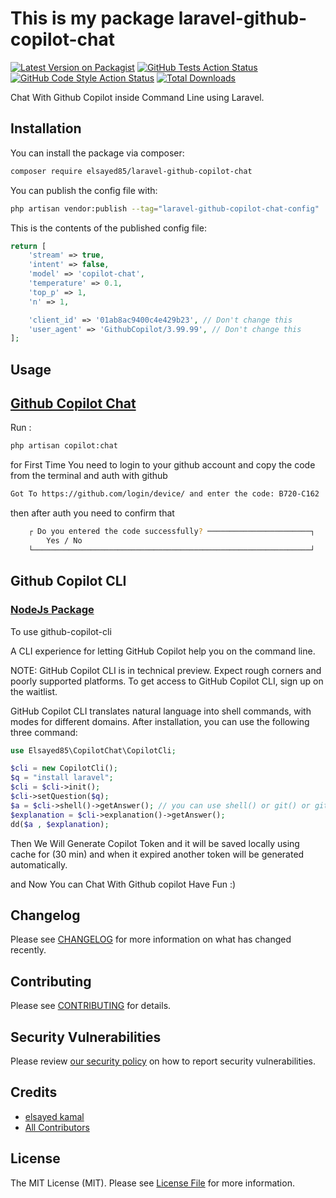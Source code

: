 # This is my package laravel-github-copilot-chat

[![Latest Version on Packagist](https://img.shields.io/packagist/v/elsayed85/laravel-github-copilot-chat.svg?style=flat-square)](https://packagist.org/packages/elsayed85/laravel-github-copilot-chat)
[![GitHub Tests Action Status](https://img.shields.io/github/actions/workflow/status/elsayed85/laravel-github-copilot-chat/run-tests.yml?branch=main&label=tests&style=flat-square)](https://github.com/elsayed85/laravel-github-copilot-chat/actions?query=workflow%3Arun-tests+branch%3Amain)
[![GitHub Code Style Action Status](https://img.shields.io/github/actions/workflow/status/elsayed85/laravel-github-copilot-chat/fix-php-code-style-issues.yml?branch=main&label=code%20style&style=flat-square)](https://github.com/elsayed85/laravel-github-copilot-chat/actions?query=workflow%3A"Fix+PHP+code+style+issues"+branch%3Amain)
[![Total Downloads](https://img.shields.io/packagist/dt/elsayed85/laravel-github-copilot-chat.svg?style=flat-square)](https://packagist.org/packages/elsayed85/laravel-github-copilot-chat)

Chat With Github Copilot inside Command Line using Laravel.

## Installation

You can install the package via composer:

```bash
composer require elsayed85/laravel-github-copilot-chat
```


You can publish the config file with:

```bash
php artisan vendor:publish --tag="laravel-github-copilot-chat-config"
```

This is the contents of the published config file:

```php
return [
    'stream' => true,
    'intent' => false,
    'model' => 'copilot-chat',
    'temperature' => 0.1,
    'top_p' => 1,
    'n' => 1,

    'client_id' => '01ab8ac9400c4e429b23', // Don't change this
    'user_agent' => 'GithubCopilot/3.99.99', // Don't change this
];
```
## Usage

## [Github Copilot Chat](https://marketplace.visualstudio.com/items?itemName=GitHub.copilot-chat)

Run : 
```bash
php artisan copilot:chat
```

for First Time You need to login to your github account and copy the code from the terminal and auth with github

``` bash
Got To https://github.com/login/device/ and enter the code: B720-C162
```

then after auth you need to confirm that 

``` bash
    ┌ Do you entered the code successfully? ───────────────────────┐
        Yes / No 
    └──────────────────────────────────────────────────────────────┘
```

## Github Copilot CLI
### [NodeJs Package](https://www.npmjs.com/package/@githubnext/github-copilot-cli)

To use github-copilot-cli 

A CLI experience for letting GitHub Copilot help you on the command line.

NOTE: GitHub Copilot CLI is in technical preview. Expect rough corners and poorly supported platforms. To get access to GitHub Copilot CLI, sign up on the waitlist.

GitHub Copilot CLI translates natural language into shell commands, with modes for different domains. After installation, you can use the following three command:

```php
use Elsayed85\CopilotChat\CopilotCli;

$cli = new CopilotCli();
$q = "install laravel";
$cli = $cli->init();
$cli->setQuestion($q);
$a = $cli->shell()->getAnswer(); // you can use shell() or git() or gitCli()
$explanation = $cli->explanation()->getAnswer();
dd($a , $explanation);
```

Then We Will Generate Copilot Token and it will be saved locally using cache for (30 min) and 
when it expired another token will be generated automatically.

and Now You can Chat With Github copilot Have Fun :)

## Changelog

Please see [CHANGELOG](CHANGELOG.md) for more information on what has changed recently.

## Contributing

Please see [CONTRIBUTING](CONTRIBUTING.md) for details.

## Security Vulnerabilities

Please review [our security policy](../../security/policy) on how to report security vulnerabilities.

## Credits

- [elsayed kamal](https://github.com/elsayed85)
- [All Contributors](../../contributors)

## License

The MIT License (MIT). Please see [License File](LICENSE.md) for more information.
